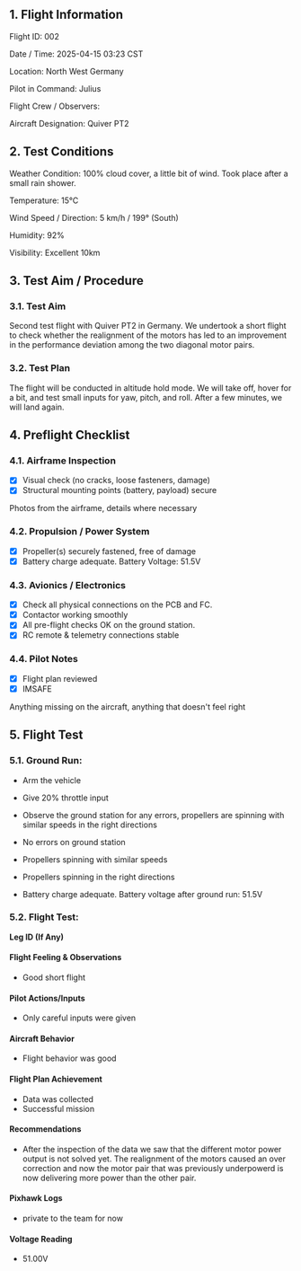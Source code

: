 ## 1. Flight Information

Flight ID: 002

Date / Time: 2025-04-15 03:23 CST

Location: North West Germany

Pilot in Command: Julius

Flight Crew / Observers:

Aircraft Designation: Quiver PT2

## 2. Test Conditions

Weather Condition: 100% cloud cover, a little bit of wind. Took place after a small rain shower.

Temperature: 15°C

Wind Speed / Direction: 5 km/h / 199° (South)

Humidity: 92%

Visibility: Excellent 10km

## 3. Test Aim / Procedure

### 3.1. Test Aim

Second test flight with Quiver PT2 in Germany. We undertook a short flight to check whether the realignment of the motors has led to an improvement in the performance deviation among the two diagonal motor pairs.

### 3.2. Test Plan

The flight will be conducted in altitude hold mode. We will take off, hover for a bit, and test small inputs for yaw, pitch, and roll. After a few minutes, we will land again.

## 4. Preflight Checklist

### 4.1. Airframe Inspection

- [x] Visual check (no cracks, loose fasteners, damage)
- [x] Structural mounting points (battery, payload) secure

Photos from the airframe, details where necessary

### 4.2. Propulsion / Power System

- [x] Propeller(s) securely fastened, free of damage
- [x] Battery charge adequate. Battery Voltage: 51.5V

### 4.3. Avionics / Electronics

- [x] Check all physical connections on the PCB and FC.
- [x] Contactor working smoothly
- [x] All pre-flight checks OK on the ground station.
- [x] RC remote & telemetry connections stable

### 4.4. Pilot Notes

- [x] Flight plan reviewed
- [x] IMSAFE

Anything missing on the aircraft, anything that doesn't feel right

## 5. Flight Test

### 5.1. Ground Run:

- Arm the vehicle

- Give 20% throttle input

- Observe the ground station for any errors, propellers are spinning with similar speeds in the right directions

- No errors on ground station

- Propellers spinning with similar speeds

- Propellers spinning in the right directions

- Battery charge adequate. Battery voltage after ground run: 51.5V

### 5.2. Flight Test:

**Leg ID (If Any)**

#### Flight Feeling & Observations

- Good short flight

#### Pilot Actions/Inputs

- Only careful inputs were given

#### Aircraft Behavior

- Flight behavior was good

#### Flight Plan Achievement

- Data was collected
- Successful mission

#### Recommendations

- After the inspection of the data we saw that the different motor power output is not solved yet. The realignment of the motors caused an over correction and now the motor pair that was previously underpowerd is now delivering more power than the other pair.

#### Pixhawk Logs

- private to the team for now

#### Voltage Reading

- 51.00V
